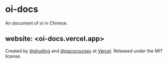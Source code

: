 # oi-docs
An document of oi in Chinese.

website: <oi-docs.vercel.app>
---

Created by [@shuding](https://github.com/shuding) and [@pacocoursey](https://github.com/pacocoursey) at [Vercel](https://vercel.com). Released under the MIT license.
